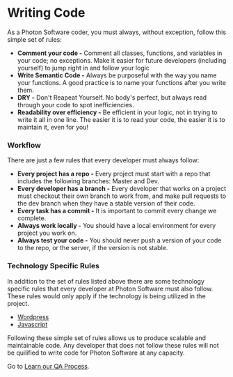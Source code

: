 # Writing Code

As a Photon Software coder, you must always, without exception, follow this simple set of rules:

* **Comment your code -** Comment all classes, functions, and variables in your code; no exceptions. Make it easier for future developers (including yourself) to jump right in and follow your logic  
* **Write Semantic Code -** Always be purposeful with the way you name your functions. A good practice is to name your functions after you write them.  
* **DRY -** Don't Reapeat Yourself. No body's perfect, but always read through your code to spot inefficiencies.  
* **Readability over efficiency -** Be efficient in your logic, not in trying to write it all in one line. The easier it is to read your code, the easier it is to maintain it, even for you!

### Workflow

There are just a few rules that every developer must always follow:

* **Every project has a repo -** Every project must start with a repo that includes the following branches: Master and Dev.  
* **Every developer has a branch -** Every developer that works on a project must checkout their own branch to work from, and make pull requests to the dev branch when they have a stable version of their code.  
* **Every task has a commit -** It is important to commit every change we complete.  
* **Always work locally -** You should have a local environment for every project you work on.  
* **Always test your code -** You should never push a version of your code to the repo, or the server, if the version is not stable.

### Technology Specific Rules

In addition to the set of rules listed above there are some technology specific rules that every developer at Photon Software must also follow. These rules would only apply if the technology is being utilized in the project.

* [Wordpress](wordpress)  
* [Javascript](javascript)

Following these simple set of rules allows us to produce scalable and maintainable code. Any developer that does not follow these rules will not be quilified to write code for Photon Software at any capacity.

Go to [Learn our QA Process](../QA%20Process).